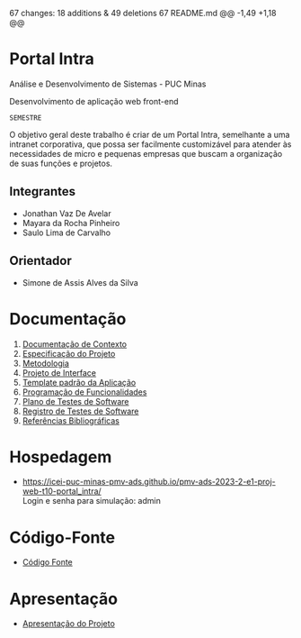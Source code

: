  67 changes: 18 additions & 49 deletions 67
README.md
@@ -1,49 +1,18 @@
# Portal Intra

Análise e Desenvolvimento de Sistemas - PUC Minas

Desenvolvimento de aplicação web front-end

`SEMESTRE`

O objetivo geral deste trabalho é criar de um Portal Intra, semelhante a uma intranet 
corporativa, que possa ser facilmente customizável para atender às necessidades de micro e 
pequenas empresas que buscam a organização de suas funções e projetos. 

## Integrantes

* Jonathan Vaz De Avelar
* Mayara da Rocha Pinheiro
* Saulo Lima de Carvalho

## Orientador

* Simone de Assis Alves da Silva

# Documentação

<ol>
<li><a href="documentos/01-Documentação de Contexto.md"> Documentação de Contexto</a></li>
<li><a href="documentos/02-Especificação do Projeto.md"> Especificação do Projeto</a></li>
<li><a href="documentos/03-Metodologia.md"> Metodologia</a></li>
<li><a href="documentos/04-Projeto de Interface.md"> Projeto de Interface</a></li>
<li><a href="documentos/05-Template padrão da Aplicação.md"> Template padrão da Aplicação</a></li>
<li><a href="documentos/06-Programação de Funcionalidades.md"> Programação de Funcionalidades</a></li>
<li><a href="documentos/07-Plano de Testes de Software.md"> Plano de Testes de Software</a></li>
<li><a href="documentos/08-Registro de Testes de Software.md"> Registro de Testes de Software</a></li>
<li><a href="documentos/09-Referências.md"> Referências Bibliográficas</a></li>
</ol>

# Hospedagem

* https://icei-puc-minas-pmv-ads.github.io/pmv-ads-2023-2-e1-proj-web-t10-portal_intra/ <br>
Login e senha para simulação: admin 

# Código-Fonte

* <a href="codigo-fonte/README.md">Código Fonte</a>

# Apresentação

* <a href="apresentacao/README.md">Apresentação do Projeto</a>
